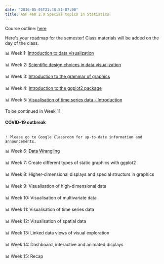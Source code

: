 ```yaml
---
date: "2016-05-05T21:48:51-07:00"
title: ASP 460 2.0 Special topics in Statistics 
---
```


Course outline: [here](/2020ASP46020.pdf)

Here's your roadmap for the semester! Class materials will be added on the day of the class.

 📊 Week 1: [Introduction to data visualization](/slides/lesson1viz.html) 

📊 Week 2: [Scientific design choices in data visualization](/slides/lesson2viz.html)

📊 Week 3: [Introduction to the grammar of graphics](/slides/lesson3viz.html)


📊 Week 4: [Introduction to the ggplot2 package](/slides/lecture4dataviz.html)

📊 Week 5: [Visualisation of time series data - Introduction](/slides/lecture5ts.html)

To be continued in Week 11.

#### COVID-19 outbreak

```difff

! Please go to Google Classroom for up-to-date information and announcements.

```

📊 Week 6: [Data Wrangling](/datawrangling_tutorial.pdf)

📊 Week 7: Create different types of static graphics with ggplot2

📊 Week 8: Higher-dimensional displays and special structurs in graphics

📊 Week 9: Visualisation of high-dimensional data

📊 Week 10: Visualisation of multivariate data

📊 Week 11: Visualisation of time series data

📊 Week 12: Visualisation of spatial data

📊 Week 13: Linked data views of visual exploration

📊 Week 14: Dashboard, interactive and animated displays

📊 Week 15: Recap